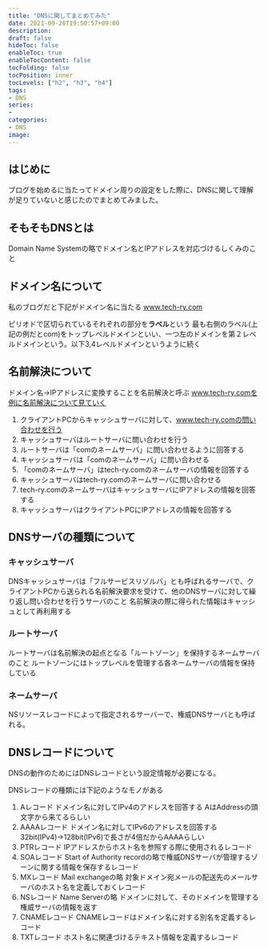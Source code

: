 ```yaml
---
title: "DNSに関してまとめてみた"
date: 2021-09-26T19:50:57+09:00
description:
draft: false
hideToc: false
enableToc: true
enableTocContent: false
tocFolding: false
tocPosition: inner
tocLevels: ["h2", "h3", "h4"]
tags:
- DNS
series:
-
categories:
- DNS
image:
---
```

## はじめに
ブログを始めるに当たってドメイン周りの設定をした際に、DNSに関して理解が足りていないと感じたのでまとめてみました。

## そもそもDNSとは
Domain Name Systemの略でドメイン名とIPアドレスを対応づけるしくみのこと

## ドメイン名について
私のブログだと下記がドメイン名に当たる 
www.tech-ry.com 

ピリオドで区切られているそれぞれの部分を**ラベル**という 
最も右側のラベル(上記の例だとcom)をトップレベルドメインといい、一つ左のドメインを第２レベルドメインという。以下3,4レベルドメインというように続く 

## 名前解決について 
ドメイン名→IPアドレスに変換することを名前解決と呼ぶ 
www.tech-ry.comを例に名前解決について見ていく 

1. クライアントPCからキャッシュサーバに対して、www.tech-ry.comの問い合わせを行う
2. キャッシュサーバはルートサーバに問い合わせを行う
3. ルートサーバは「comのネームサーバ」に問い合わせるように回答する 
4. キャッシュサーバは「comのネームサーバ」に問い合わせる 
5. 「comのネームサーバ」はtech-ry.comのネームサーバの情報を回答する 
6. キャッシュサーバはtech-ry.comのネームサーバに問い合わせる 
7. tech-ry.comのネームサーバはキャッシュサーバにIPアドレスの情報を回答する 
8. キャッシュサーバはクライアントPCにIPアドレスの情報を回答する 

## DNSサーバの種類について
### キャッシュサーバ
DNSキャッシュサーバは「フルサービスリゾルバ」とも呼ばれるサーバで、クライアントPCから送られる名前解決要求を受けて、他のDNSサーバに対して繰り返し問い合わせを行うサーバのこと 
名前解決の際に得られた情報はキャッシュとして再利用する 
### ルートサーバ
ルートサーバは名前解決の起点となる「ルートゾーン」を保持するネームサーバのこと 
ルートゾーンにはトップレベルを管理する各ネームサーバの情報を保持している 
### ネームサーバ
NSリソースレコードによって指定されるサーバーで、権威DNSサーバとも呼ばれる。

## DNSレコードについて
DNSの動作のためにはDNSレコードという設定情報が必要になる。 

DNSレコードの種類には下記のようなモノがある 
1. Aレコード
ドメイン名に対してIPv4のアドレスを回答する 
AはAddressの頭文字から来てるらしい 
2. AAAAレコード
ドメイン名に対してIPv6のアドレスを回答する 
32bit(IPv4)→128bit(IPv6)で長さが4倍だからAAAAらしい 
3. PTRレコード 
IPアドレスからホスト名を参照する際に使用されるレコード 
4. SOAレコード 
Start of Authority recordの略で権威DNSサーバが管理するゾーンに関する情報を保存するレコード 
5. MXレコード 
Mail exchangeの略 
対象ドメイン宛メールの配送先のメールサーバのホスト名を定義しておくレコード 
6. NSレコード 
Name Serverの略 
ドメインに対して、そのドメインを管理する権威サーバの情報を返す 
7. CNAMEレコード 
CNAMEレコードはドメイン名に対する別名を定義するレコード 
8. TXTレコード 
ホスト名に関連づけるテキスト情報を定義するレコード　


